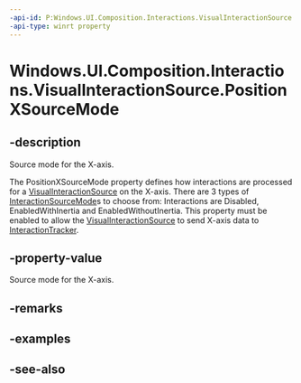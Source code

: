 ```yaml
---
-api-id: P:Windows.UI.Composition.Interactions.VisualInteractionSource.PositionXSourceMode
-api-type: winrt property
---
```


<!-- Property syntax
public Windows.UI.Composition.Interactions.InteractionSourceMode PositionXSourceMode { get;  set; }
-->

# Windows.UI.Composition.Interactions.VisualInteractionSource.PositionXSourceMode

## -description
Source mode for the X-axis.

The PositionXSourceMode property defines how interactions are processed for a [VisualInteractionSource](visualinteractionsource.md) on the X-axis. There are 3 types of [InteractionSourceMode](interactionsourcemode.md)s to choose from: Interactions are Disabled, EnabledWithInertia and EnabledWithoutInertia. This property must be enabled to allow the [VisualInteractionSource](visualinteractionsource.md) to send X-axis data to [InteractionTracker](interactiontracker.md).

## -property-value
Source mode for the X-axis.

## -remarks

## -examples

## -see-also
